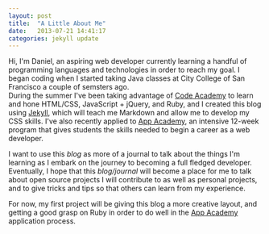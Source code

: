 ```yaml
---
layout: post
title:  "A Little About Me"
date:   2013-07-21 14:41:17
categories: jekyll update
---
```


Hi, I'm Daniel, an aspiring web developer currently learning a handful of programming languages and technologies in order to reach my goal. 
I began coding when I started taking Java classes at City College of San Francisco a couple of semsters ago.  
During the summer I've been taking advantage of [Code Academy][codeacademy] to learn and hone HTML/CSS, JavaScript + jQuery, and Ruby, and I created this blog using [Jekyll][jekyll], which will teach me Markdown and allow me to develop my CSS skills. 
I've also recently applied to [App Academy][appacademy], an intensive 12-week program that gives students the skills needed to begin a career as a web developer. 

I want to use this _blog_ as more of a journal to talk about the things I'm learning as I embark on the journey to becoming a full fledged developer.
Eventually, I hope that this _blog/journal_ will become a place for me to talk about open source projects I will contribute to as well as personal projects, and to give tricks and tips so that others can learn from my experience. 

For now, my first project will be giving this blog a more creative layout, and getting a good grasp on Ruby in order to do well in the [App Academy][appacademy] application process.



[appacademy]: http://www.appacademy.io/#p-home
[codeacademy]: http://www.codecademy.com/
[jekyll]:    http://jekyllrb.com
